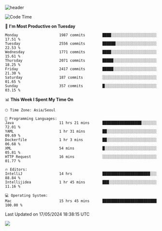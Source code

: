 ![header](https://capsule-render.vercel.app/api?type=Egg&color=timeAuto&height=300&section=header&text=PoPo&fontSize=90&animation=fadeIn)

  <!--START_SECTION:waka-->
![Code Time](http://img.shields.io/badge/Code%20Time-1%2C615%20hrs%2053%20mins-blue)

📅 **I'm Most Productive on Tuesday** 

```text
Monday                   1987 commits        ████░░░░░░░░░░░░░░░░░░░░░   17.51 % 
Tuesday                  2556 commits        ██████░░░░░░░░░░░░░░░░░░░   22.53 % 
Wednesday                1771 commits        ████░░░░░░░░░░░░░░░░░░░░░   15.61 % 
Thursday                 2071 commits        █████░░░░░░░░░░░░░░░░░░░░   18.25 % 
Friday                   2417 commits        █████░░░░░░░░░░░░░░░░░░░░   21.30 % 
Saturday                 187 commits         ░░░░░░░░░░░░░░░░░░░░░░░░░   01.65 % 
Sunday                   357 commits         █░░░░░░░░░░░░░░░░░░░░░░░░   03.15 % 
```


📊 **This Week I Spent My Time On** 

```text
🕑︎ Time Zone: Asia/Seoul

💬 Programming Languages: 
Java                     11 hrs 21 mins      ██████████████████░░░░░░░   72.01 % 
YAML                     1 hr 31 mins        ██░░░░░░░░░░░░░░░░░░░░░░░   09.69 % 
Dockerfile               1 hr 3 mins         ██░░░░░░░░░░░░░░░░░░░░░░░   06.68 % 
XML                      54 mins             █░░░░░░░░░░░░░░░░░░░░░░░░   05.81 % 
HTTP Request             16 mins             ░░░░░░░░░░░░░░░░░░░░░░░░░   01.77 % 

🔥 Editors: 
IntelliJ                 14 hrs              ██████████████████████░░░   88.84 % 
Intellijidea             1 hr 45 mins        ███░░░░░░░░░░░░░░░░░░░░░░   11.16 % 

💻 Operating System: 
Mac                      15 hrs 45 mins      █████████████████████████   100.00 % 
```


 Last Updated on 17/05/2024 18:38:15 UTC
<!--END_SECTION:waka-->



<img src="https://capsule-render.vercel.app/api?type=Egg&color=timeAuto&height=300&section=footer&text=PoPo&fontSize=90&animation=fadeIn&reversal=true" />
